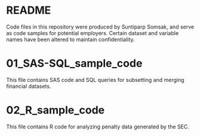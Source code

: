 # README #
Code files in this repository were produced by Suntiparp Somsak, and serve as code samples for potential employers. 
Certain dataset and variable names have been altered to maintain confidentiality.

# 01_SAS-SQL_sample_code #
This file contains SAS code and SQL queries for subsetting and merging financial datasets.

# 02_R_sample_code #
This file contains R code for analyzing penalty data generated by the SEC.
